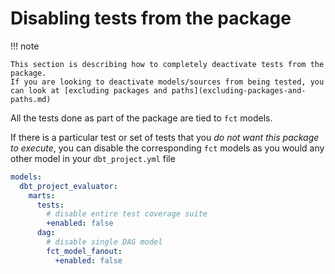 # Disabling tests from the package

!!! note

    This section is describing how to completely deactivate tests from the package.
    If you are looking to deactivate models/sources from being tested, you can look at [excluding packages and paths](excluding-packages-and-paths.md)

All the tests done as part of the package are tied to `fct` models.

If there is a particular test or set of tests that you *do not want this package to execute*, you can
disable the corresponding `fct` models as you would any other model in your `dbt_project.yml` file

``` yaml title="dbt_project.yml"
models:
  dbt_project_evaluator:
    marts:
      tests:
        # disable entire test coverage suite
        +enabled: false
      dag:
        # disable single DAG model
        fct_model_fanout:
          +enabled: false
```
